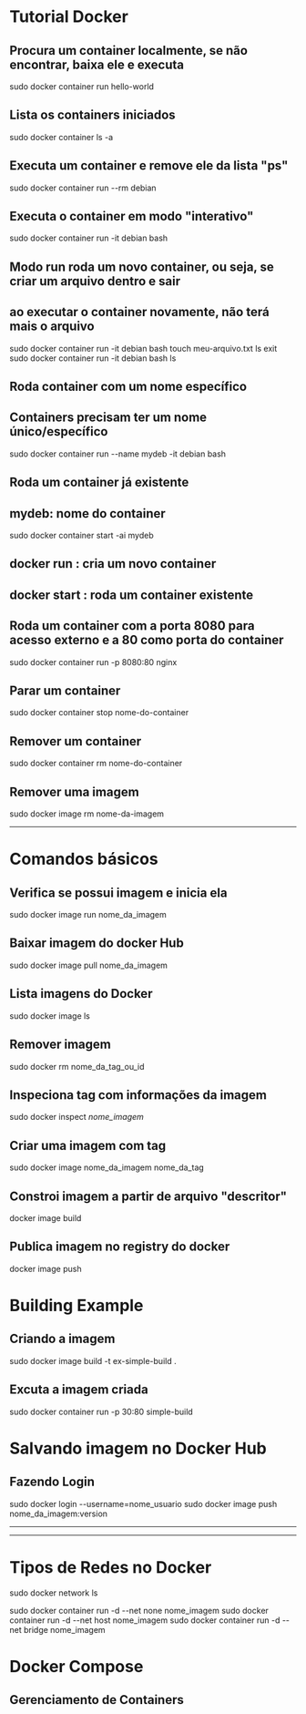 # Tutorial Docker

## Procura um container localmente, se não encontrar, baixa ele e executa
sudo docker container run hello-world

## Lista os containers iniciados
sudo docker container ls -a

## Executa um container e remove ele da lista "ps"
sudo docker container run --rm debian

## Executa o container em modo "interativo"
sudo docker container run -it debian bash

## Modo run roda um novo container, ou seja, se criar um arquivo dentro e sair
## ao executar o container novamente, não terá mais o arquivo
sudo docker container run -it debian bash
touch meu-arquivo.txt
ls
exit
sudo docker container run -it debian bash
ls

## Roda container com um nome específico
## Containers precisam ter um nome único/específico
sudo docker container run --name mydeb -it debian bash

## Roda um container já existente
## mydeb: nome do container
sudo docker container start -ai mydeb



## docker run : cria um novo container
## docker start : roda um container existente

## Roda um container com a porta 8080 para acesso externo e a 80 como porta do container
sudo docker container run -p 8080:80 nginx

## Parar um container
sudo docker container stop nome-do-container

## Remover um container
sudo docker container rm nome-do-container

## Remover uma imagem
sudo docker image rm nome-da-imagem

<hr />

# Comandos básicos

## Verifica se possui imagem e inicia ela
sudo docker image run nome_da_imagem

## Baixar imagem do docker Hub
sudo docker image pull nome_da_imagem

## Lista imagens do Docker
sudo docker image ls

## Remover imagem
sudo docker rm nome_da_tag_ou_id

## Inspeciona tag com informações da imagem
sudo docker inspect _nome_imagem_

## Criar uma imagem com tag
sudo docker image nome_da_imagem nome_da_tag

## Constroi imagem a partir de arquivo "descritor"
docker image build

## Publica imagem no registry do docker
docker image push 

# Building Example

## Criando a imagem
sudo docker image build -t ex-simple-build .

## Excuta a imagem criada
sudo docker container run -p 30:80 simple-build

# Salvando imagem no Docker Hub

## Fazendo Login
sudo docker login --username=nome_usuario
sudo docker image push nome_da_imagem:version


<hr />
<hr />

# Tipos de Redes no Docker
sudo docker network ls

sudo docker container run -d --net none nome_imagem
sudo docker container run -d --net host nome_imagem
sudo docker container run -d --net bridge nome_imagem


# Docker Compose
## Gerenciamento de Containers



